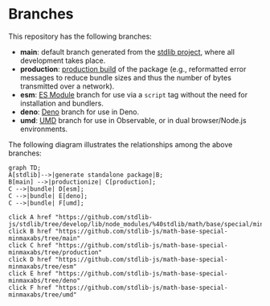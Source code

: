 <!--

@license Apache-2.0

Copyright (c) 2022 The Stdlib Authors.

Licensed under the Apache License, Version 2.0 (the "License");
you may not use this file except in compliance with the License.
You may obtain a copy of the License at

    http://www.apache.org/licenses/LICENSE-2.0

Unless required by applicable law or agreed to in writing, software
distributed under the License is distributed on an "AS IS" BASIS,
WITHOUT WARRANTIES OR CONDITIONS OF ANY KIND, either express or implied.
See the License for the specific language governing permissions and
limitations under the License.

-->

# Branches

This repository has the following branches:

-   **main**: default branch generated from the [stdlib project][stdlib-url], where all development takes place.
-   **production**: [production build][production-url] of the package (e.g., reformatted error messages to reduce bundle sizes and thus the number of bytes transmitted over a network).
-   **esm**: [ES Module][esm-url] branch for use via a `script` tag without the need for installation and bundlers.
-   **deno**: [Deno][deno-url] branch for use in Deno.
-   **umd**: [UMD][umd-url] branch for use in Observable, or in dual browser/Node.js environments.

The following diagram illustrates the relationships among the above branches:

```mermaid
graph TD;
A[stdlib]-->|generate standalone package|B;
B[main] -->|productionize| C[production];
C -->|bundle| D[esm];
C -->|bundle| E[deno];
C -->|bundle| F[umd];

click A href "https://github.com/stdlib-js/stdlib/tree/develop/lib/node_modules/%40stdlib/math/base/special/minmaxabs"
click B href "https://github.com/stdlib-js/math-base-special-minmaxabs/tree/main"
click C href "https://github.com/stdlib-js/math-base-special-minmaxabs/tree/production"
click D href "https://github.com/stdlib-js/math-base-special-minmaxabs/tree/esm"
click E href "https://github.com/stdlib-js/math-base-special-minmaxabs/tree/deno"
click F href "https://github.com/stdlib-js/math-base-special-minmaxabs/tree/umd"
```

[stdlib-url]: https://github.com/stdlib-js/stdlib/tree/develop/lib/node_modules/%40stdlib/math/base/special/minmaxabs
[production-url]: https://github.com/stdlib-js/math-base-special-minmaxabs/tree/production
[deno-url]: https://github.com/stdlib-js/math-base-special-minmaxabs/tree/deno
[umd-url]: https://github.com/stdlib-js/math-base-special-minmaxabs/tree/umd
[esm-url]: https://github.com/stdlib-js/math-base-special-minmaxabs/tree/esm
